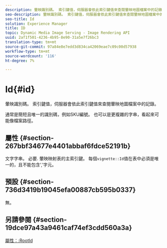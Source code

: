 ```yaml
---
description: 暈映識別碼。 索引鍵值，伺服器會依此索引鍵值來查閱暈映地圖檔案中的記錄。
seo-description: 暈映識別碼。 索引鍵值，伺服器會依此索引鍵值來查閱暈映地圖檔案中的記錄。
seo-title: Id
solution: Experience Manager
title: ID
topic: Dynamic Media Image Serving - Image Rendering API
uuid: 2af1f501-4236-4b95-8e90-31a5e7f26bc3
translation-type: tm+mt
source-git-commit: 97a84e8e7edd3d834ca42069eae7c09c00d57938
workflow-type: tm+mt
source-wordcount: '116'
ht-degree: 7%

---
```



# Id{#id}

暈映識別碼。 索引鍵值，伺服器會依此索引鍵值來查閱暈映地圖檔案中的記錄。

通常是簡短且唯一的識別碼，例如SKU編號。 也可以是更複雜的字串，看起來可能像檔案路徑。

## 屬性 {#section-267bbf34677e4401abbaf6fdce52191b}

文字字串。 必要. 暈映映射表的主索引鍵。 每個`vignette::Id`值在表中必須是唯一的，且不能包含&#39;,&#39;字元。

## 預設 {#section-736d3419b19045efa00887cb595b0337}

無。

## 另請參閱 {#section-19dce97a43a9461caf74ef3cdd560a3a}

[屬性：:RootId](../../../../../ir-api/material-cat/image-rendering-api-ref/c-ir-material-catalog/c-ir-attributes-reference/r-ir-rootid.md#reference-54b42b7125824be593378c1accb70d5a)
